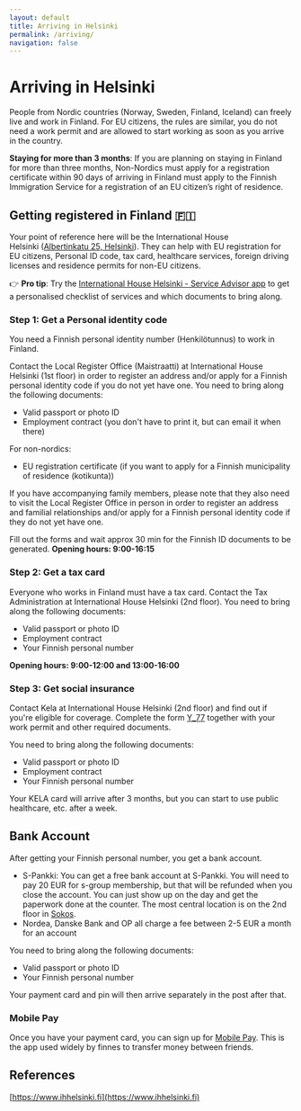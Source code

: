 ```yaml
---
layout: default
title: Arriving in Helsinki
permalink: /arriving/
navigation: false
---
```



# Arriving in Helsinki
People from Nordic countries (Norway, Sweden, Finland, Iceland) can freely live and work in Finland. For EU citizens, the rules are similar, you do not need a work permit and are allowed to start working as soon as you arrive in the country.

**Staying for more than 3 months**: If you are planning on staying in Finland for more than three months, Non-Nordics must apply for a registration certificate within 90 days of arriving in Finland must apply to the Finnish Immigration Service for a registration of an EU citizen’s right of residence.


## Getting registered in Finland 🇫🇮

Your point of reference here will be the International House Helsinki ([Albertinkatu 25, Helsinki](https://www.google.fi/maps/place/Albertinkatu+25,+00101+Helsinki/@60.1637519,24.9321135,17z/data=!3m1!4b1!4m5!3m4!1s0x46920bca62ba5053:0xb5353bda48fbabad!8m2!3d60.1637519!4d24.9343022)). They can help with EU registration for EU citizens, Personal ID code, tax card, healthcare services, foreign driving licenses and residence permits for non-EU citizens.

👉  **Pro tip**: Try the [International House Helsinki - Service Advisor app](https://serviceadvisor.ihhelsinki.fi) to get a personalised checklist of services and which documents to bring along.


### Step 1: Get a Personal identity code

You need a Finnish personal identity number (Henkilötunnus) to work in Finland.

Contact the Local Register Office (Maistraatti) at International House Helsinki (1st floor) in order to register an address and/or apply for a Finnish personal identity code if you do not yet have one. You need to bring along the following documents:

- Valid passport or photo ID
- Employment contract (you don't have to print it, but can email it when there)

For non-nordics:
- EU registration certificate (if you want to apply for a Finnish municipality of residence (kotikunta))

If you have accompanying family members, please note that they also need to visit the Local Register Office in person in order to register an address and familial relationships and/or apply for a Finnish personal identity code if they do not yet have one.

Fill out the forms and wait approx 30 min for the Finnish ID documents to be generated.
**Opening hours: 9:00-16:15**


### Step 2: Get a tax card

Everyone who works in Finland must have a tax card. Contact the Tax Administration at International House Helsinki (2nd floor). You need to bring along the following documents:

- Valid passport or photo ID
- Employment contract
- Your Finnish personal number

**Opening hours: 9:00-12:00 and 13:00-16:00**


### Step 3: Get social insurance

Contact Kela at International House Helsinki (2nd floor) and find out if you're eligible for coverage. Complete the form [Y_77](http://www.kela.fi/documents/10192/3861304/Y77e.pdf) together with your work permit and other required documents.

You need to bring along the following documents:

- Valid passport or photo ID
- Employment contract
- Your Finnish personal number

Your KELA card will arrive after 3 months, but you can start to use public healthcare, etc. after a week.


## Bank Account
After getting your Finnish personal number, you get a bank account.

- S-Pankki: You can get a free bank account at S-Pankki. You will need to pay 20 EUR for s-group membership, but that will be refunded when you close the account. You can just show up on the day and get the paperwork done at the counter. The most central location is on the 2nd floor in [Sokos](https://goo.gl/maps/GYas9qkcgos).
- Nordea, Danske Bank and OP all charge a fee between 2-5 EUR a month for an account

 You need to bring along the following documents:
- Valid passport or photo ID
- Your Finnish personal number

Your payment card and pin will then arrive separately in the post after that.


### Mobile Pay
Once you have your payment card, you can sign up for [Mobile Pay](https://mobilepay.fi). This is the app used widely by finnes to transfer money between friends.

## References
[https://www.ihhelsinki.fi](https://www.ihhelsinki.fi)
